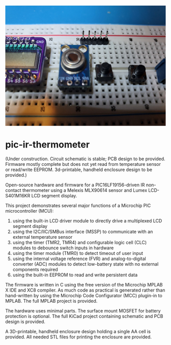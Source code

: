 ![MLX90614 IR sensor on breadboard](assets/images/sensor.jpg)

# pic-ir-thermometer

(Under construction.
Circuit schematic is stable; PCB design to be provided.
Firmware mostly complete but does not yet read from temperature sensor or read/write EEPROM.
3d-printable, handheld enclosure design to be provided.)

Open-source hardware and firmware for a PIC16LF19156-driven IR non-contact thermometer using a Melexis MLX90614 sensor and Lumex LCD-S401M16KR LCD segment display.

This project demonstrates several major functions of a Microchip PIC microcontroller (MCU):
1. using the built-in LCD driver module to directly drive a multiplexed LCD segment display
2. using the I2C/IIC/SMBus interface (MSSP) to communicate with an external temperature sensor
3. using the timer (TMR2, TMR4) and configurable logic cell (CLC) modules to debounce switch inputs in hardware
4. using the timer module (TMR0) to detect timeout of user input
5. using the internal voltage reference (FVR) and analog-to-digital converter (ADC) modules to detect low-battery state with no external components required
6. using the built-in EEPROM to read and write persistent data

The firmware is written in C using the free version of the Microchip MPLAB X IDE and XC8 compiler.
As much code as practical is generated rather than hand-written
by using the Microchip Code Configurator (MCC) plugin-in to MPLAB.
The full MPLAB project is provided.

The hardware uses minimal parts.
The surface mount MOSFET for battery protection is optional.
The full KiCad project containing schematic and PCB design is provided.

A 3D-printable, handheld enclosure design holding a single AA cell is provided.
All needed STL files for printing the enclosure are provided.
